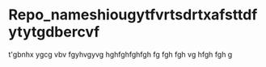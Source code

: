 # Repo_nameshiougytfvrtsdrtxafsttdfytytgdbercvf
t'gbnhx
ygcg vbv
fgyhvgyvg
hghfghfghfgh
fg
fgh
fgh
vg
hfgh
fgh
g
